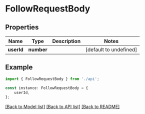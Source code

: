 # FollowRequestBody


## Properties

Name | Type | Description | Notes
------------ | ------------- | ------------- | -------------
**userId** | **number** |  | [default to undefined]

## Example

```typescript
import { FollowRequestBody } from './api';

const instance: FollowRequestBody = {
    userId,
};
```

[[Back to Model list]](../README.md#documentation-for-models) [[Back to API list]](../README.md#documentation-for-api-endpoints) [[Back to README]](../README.md)
